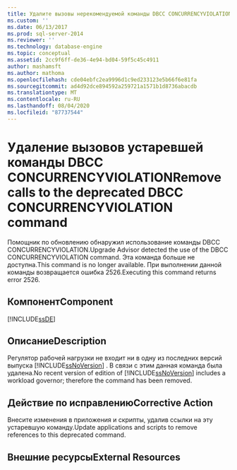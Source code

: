 ```yaml
---
title: Удалите вызовы нерекомендуемой команды DBCC CONCURRENCYVIOLATION | Документация Майкрософт
ms.custom: ''
ms.date: 06/13/2017
ms.prod: sql-server-2014
ms.reviewer: ''
ms.technology: database-engine
ms.topic: conceptual
ms.assetid: 2cc9f6ff-de36-4e94-bd04-59f5c45c4911
author: mashamsft
ms.author: mathoma
ms.openlocfilehash: cde04ebfc2ea9996d1c9ed233123e5b66f6e81fa
ms.sourcegitcommit: ad4d92dce894592a259721a1571b1d8736abacdb
ms.translationtype: MT
ms.contentlocale: ru-RU
ms.lasthandoff: 08/04/2020
ms.locfileid: "87737544"
---
```

# <a name="remove-calls-to-the-deprecated-dbcc-concurrencyviolation-command"></a><span data-ttu-id="9c432-102">Удаление вызовов устаревшей команды DBCC CONCURRENCYVIOLATION</span><span class="sxs-lookup"><span data-stu-id="9c432-102">Remove calls to the deprecated DBCC CONCURRENCYVIOLATION command</span></span>
  <span data-ttu-id="9c432-103">Помощник по обновлению обнаружил использование команды DBCC CONCURRENCYVIOLATION.</span><span class="sxs-lookup"><span data-stu-id="9c432-103">Upgrade Advisor detected the use of the DBCC CONCURRENCYVIOLATION command.</span></span> <span data-ttu-id="9c432-104">Эта команда больше не доступна.</span><span class="sxs-lookup"><span data-stu-id="9c432-104">This command is no longer available.</span></span> <span data-ttu-id="9c432-105">При выполнении данной команды возвращается ошибка 2526.</span><span class="sxs-lookup"><span data-stu-id="9c432-105">Executing this command returns error 2526.</span></span>  
  
## <a name="component"></a><span data-ttu-id="9c432-106">Компонент</span><span class="sxs-lookup"><span data-stu-id="9c432-106">Component</span></span>  
 [!INCLUDE[ssDE](../../includes/ssde-md.md)]  
  
## <a name="description"></a><span data-ttu-id="9c432-107">Описание</span><span class="sxs-lookup"><span data-stu-id="9c432-107">Description</span></span>  
 <span data-ttu-id="9c432-108">Регулятор рабочей нагрузки не входит ни в одну из последних версий выпуска [!INCLUDE[ssNoVersion](../../includes/ssnoversion-md.md)] . В связи с этим данная команда была удалена.</span><span class="sxs-lookup"><span data-stu-id="9c432-108">No recent version of edition of [!INCLUDE[ssNoVersion](../../includes/ssnoversion-md.md)] includes a workload governor; therefore the command has been removed.</span></span>  
  
## <a name="corrective-action"></a><span data-ttu-id="9c432-109">Действие по исправлению</span><span class="sxs-lookup"><span data-stu-id="9c432-109">Corrective Action</span></span>  
 <span data-ttu-id="9c432-110">Внесите изменения в приложения и скрипты, удалив ссылки на эту устаревшую команду.</span><span class="sxs-lookup"><span data-stu-id="9c432-110">Update applications and scripts to remove references to this deprecated command.</span></span>  
  
## <a name="external-resources"></a><span data-ttu-id="9c432-111">Внешние ресурсы</span><span class="sxs-lookup"><span data-stu-id="9c432-111">External Resources</span></span>  
  
